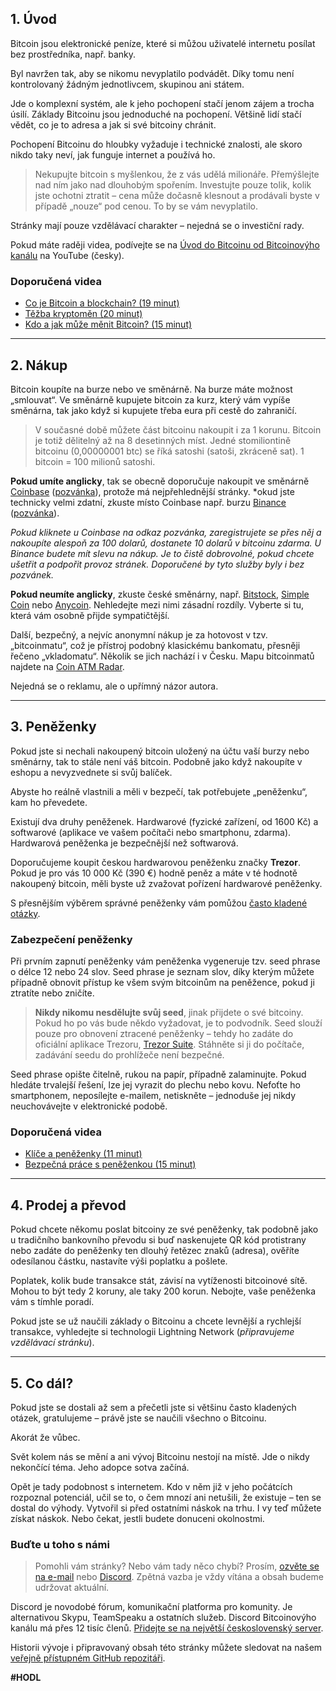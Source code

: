 ## 1. Úvod
Bitcoin jsou elektronické peníze, které si můžou uživatelé internetu posílat bez prostředníka, např. banky.

Byl navržen tak, aby se nikomu nevyplatilo podvádět. Díky tomu není kontrolovaný žádným jednotlivcem, skupinou ani státem.

Jde o komplexní systém, ale k jeho pochopení stačí jenom zájem a trocha úsilí. Základy Bitcoinu jsou jednoduché na pochopení. Většině lidí stačí vědět, co je to adresa a jak si své bitcoiny chránit.

Pochopení Bitcoinu do hloubky vyžaduje i technické znalosti, ale skoro nikdo taky neví, jak funguje internet a používá ho.
‍
> Nekupujte bitcoin s myšlenkou, že z vás udělá milionáře. Přemýšlejte nad ním jako nad dlouhobým spořením. Investujte pouze tolik, kolik jste ochotni ztratit – cena může dočasně klesnout a prodávali byste v případě „nouze“ pod cenou. To by se vám nevyplatilo.

Stránky mají pouze vzdělávací charakter – nejedná se o investiční rady.

Pokud máte raději videa, podívejte se na [Úvod do Bitcoinu od Bitcoinovýho kanálu](https://www.youtube.com/watch?v=Z92ADb5i42s&list=PLiD1OrtvRy70RQ8k5HH0E3vHQPpEIJJhZ) na YouTube (česky).

### Doporučená videa
- [Co je Bitcoin a blockchain? (19 minut)](https://www.youtube.com/watch?v=KSKY1P9qLk4&list=PLiD1OrtvRy70RQ8k5HH0E3vHQPpEIJJhZ&index=5)
- [Těžba kryptoměn (20 minut)](https://www.youtube.com/watch?v=aSlEaZFoJmU&list=PLiD1OrtvRy70RQ8k5HH0E3vHQPpEIJJhZ&index=21)
- [Kdo a jak může měnit Bitcoin? (15 minut)](https://www.youtube.com/watch?v=z7e1Dw-0aEk&list=PLiD1OrtvRy70RQ8k5HH0E3vHQPpEIJJhZ&index=32)

___

## 2. Nákup
Bitcoin koupíte na burze nebo ve směnárně. Na burze máte možnost „smlouvat“. Ve směnárně kupujete bitcoin za kurz, který vám vypíše směnárna, tak jako když si kupujete třeba eura při cestě do zahraničí.

> V současné době můžete část bitcoinu nakoupit i za 1 korunu. Bitcoin je totiž dělitelný až na 8 desetinných míst. Jedné stomiliontině bitcoinu (0,00000001 btc) se říká satoshi (satoši, zkráceně sat). 1 bitcoin = 100 milionů satoshi.

**Pokud umíte anglicky**, tak se obecně doporučuje nakoupit ve směnárně [Coinbase](https://www.coinbase.com) ([pozvánka](https://www.coinbase.com/join/kukla_g6)), protože má nejpřehlednější stránky. *okud jste technicky velmi zdatní, zkuste místo Coinbase např. burzu [Binance](https://www.binance.com) ([pozvánka](https://www.binance.com/en/register?ref=I7KS47QB)).

*Pokud kliknete u Coinbase na odkaz pozvánka, zaregistrujete se přes něj a nakoupíte alespoň za 100 dolarů, dostanete 10 dolarů v bitcoinu zdarma. U Binance budete mít slevu na nákup. Je to čistě dobrovolné, pokud chcete ušetřit a podpořit provoz stránek. Doporučené by tyto služby byly i bez pozvánek.*

**Pokud neumíte anglicky**, zkuste české směnárny, např. [Bitstock](https://www.bitstock.com/), [Simple Coin](http://simplecoin.eu) nebo [Anycoin](https://www.anycoin.cz). Nehledejte mezi nimi zásadní rozdíly. Vyberte si tu, která vám osobně přijde sympatičtější.

Další, bezpečný, a nejvíc anonymní nákup je za hotovost v tzv. „bitcoinmatu“, což je přístroj podobný klasickému bankomatu, přesněji řečeno „vkladomatu“. Několik se jich nachází i v Česku. Mapu bitcoinmatů najdete na [Coin ATM Radar](https://coinatmradar.com/).

Nejedná se o reklamu, ale o upřímný názor autora.

___

## 3. Peněženky
Pokud jste si nechali nakoupený bitcoin uložený na účtu vaší burzy nebo směnárny, tak to stále není váš bitcoin. Podobně jako když nakoupíte v eshopu a nevyzvednete si svůj balíček.

Abyste ho reálně vlastnili a měli v bezpečí, tak potřebujete „peněženku“, kam ho převedete.

Existují dva druhy peněženek. Hardwarové (fyzické zařízení, od 1600 Kč) a softwarové (aplikace ve vašem počítači nebo smartphonu, zdarma). Hardwarová peněženka je bezpečnější než softwarová.

Doporučujeme koupit českou hardwarovou peněženku značky **Trezor**. Pokud je pro vás 10 000 Kč (390 €) hodně peněz a máte v té hodnotě nakoupený bitcoin, měli byste už zvažovat pořízení hardwarové peněženky.

S přesnějším výběrem správné peněženky vám pomůžou [často kladené otázky](#penezenky-faq).

### Zabezpečení peněženky
Při prvním zapnutí peněženky vám peněženka vygeneruje tzv. seed phrase o délce 12 nebo 24 slov. Seed phrase je seznam slov, díky kterým můžete případně obnovit přístup ke všem svým bitcoinům na peněžence, pokud ji ztratíte nebo zničíte.

> **Nikdy nikomu nesdělujte svůj seed**, jinak přijdete o své bitcoiny. Pokud ho po vás bude někdo vyžadovat, je to podvodník. Seed slouží pouze pro obnovení ztracené peněženky – tehdy ho zadáte do oficiální aplikace Trezoru, [Trezor Suite](https://suite.trezor.io/). Stáhněte si ji do počítače, zadávání seedu do prohlížeče není bezpečné.

Seed phrase opište čitelně, rukou na papír, případně zalaminujte. Pokud hledáte trvalejší řešení, lze jej vyrazit do plechu nebo kovu. Nefoťte ho smartphonem, neposílejte e-mailem, netiskněte – jednoduše jej nikdy neuchovávejte v elektronické podobě.

### Doporučená videa
- [Klíče a peněženky (11 minut)](https://www.youtube.com/watch?v=4CqyY53dDJU&list=PLiD1OrtvRy70RQ8k5HH0E3vHQPpEIJJhZ&index=20)
- [Bezpečná práce s peněženkou (15 minut)](https://www.youtube.com/watch?v=55sn9T7QNbQ&list=PLiD1OrtvRy70RQ8k5HH0E3vHQPpEIJJhZ&index=55)

___

## 4. Prodej a převod
Pokud chcete někomu poslat bitcoiny ze své peněženky, tak podobně jako u tradičního bankovního převodu si buď naskenujete QR kód protistrany nebo zadáte do peněženky ten dlouhý řetězec znaků (adresa), ověříte odesílanou částku, nastavíte výši poplatku a pošlete.

Poplatek, kolik bude transakce stát, závisí na vytíženosti bitcoinové sítě. Mohou to být tedy 2 koruny, ale taky 200 korun. Nebojte, vaše peněženka vám s tímhle poradí.

Pokud jste se už naučili základy o Bitcoinu a chcete levnější a rychlejší transakce, vyhledejte si technologii Lightning Network (*připravujeme vzdělávací stránku*).

___

## 5. Co dál?
Pokud jste se dostali až sem a přečetli jste si většinu často kladených otázek, gratulujeme – právě jste se naučili všechno o Bitcoinu.

Akorát že vůbec.

Svět kolem nás se mění a ani vývoj Bitcoinu nestojí na místě. Jde o nikdy nekončící téma. Jeho adopce sotva začíná.

Opět je tady podobnost s internetem. Kdo v něm již v jeho počátcích rozpoznal potenciál, učil se to, o čem mnozí ani netušili, že existuje – ten se dostal do výhody. Vytvořil si před ostatními náskok na trhu. I vy teď můžete získat náskok. Nebo čekat, jestli budete donuceni okolnostmi.

### Buďte u toho s námi
> Pomohli vám stránky? Nebo vám tady něco chybí? Prosím, [ozvěte se na e-mail](mailto:pavelkukla@gmail.com) nebo [Discord](https://discord.com/invite/cTGFFAGQ9E). Zpětná vazba je vždy vítána a obsah budeme udržovat aktuální.

Discord je novodobé fórum, komunikační platforma pro komunity. Je alternativou Skypu, TeamSpeaku a ostatních služeb. Discord Bitcoinovýho kanálu má přes 12 tisíc členů. [Přidejte se na největší československý server](https://discord.com/invite/cTGFFAGQ9E).

Historii vývoje i připravovaný obsah této stránky můžete sledovat na našem [veřejně přístupném GitHub repozitáři](https://github.com/pavelkukla/kryptodoupe.cz).

**#HODL**